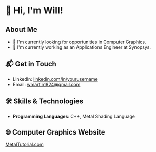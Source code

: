 # 👋 Hi, I'm Will!

## About Me

- 🌱 I'm currently looking for opportunities in Computer Graphics.
- 🔭 I'm currently working as an Applications Engineer at Synopsys.

## 📬 Get in Touch

- LinkedIn: [linkedin.com/in/yourusername](https://linkedin.com/in/yourusername)
- Email: wmartin1824@gmail.com

## 🛠️ Skills & Technologies

- **Programming Languages**: C++, Metal Shading Language

## 🌐 Computer Graphics Website

[MetalTutorial.com](https://www.metaltutorial.com)
